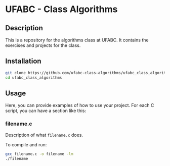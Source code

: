 # UFABC - Class Algorithms

## Description

This is a repository for the algorithms class at UFABC. It contains the exercises and projects for the class.

## Installation

```bash
git clone https://github.com/ufabc-class-algorithms/ufabc_class_algorithms.git
cd ufabc_class_algorithms
```

## Usage

Here, you can provide examples of how to use your project. For each C script, you can have a section like this:

### filename.c

Description of what `filename.c` does.

To compile and run:

```bash
gcc filename.c -o filename -lm
./filename
```
